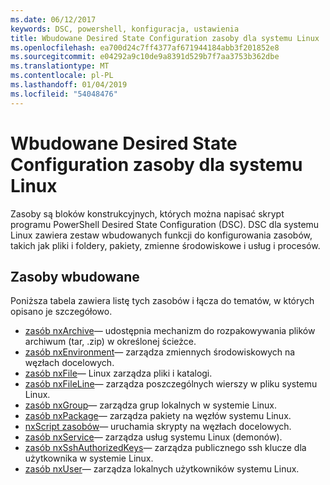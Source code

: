 ```yaml
---
ms.date: 06/12/2017
keywords: DSC, powershell, konfiguracja, ustawienia
title: Wbudowane Desired State Configuration zasoby dla systemu Linux
ms.openlocfilehash: ea700d24c7ff4377af671944184abb3f201852e8
ms.sourcegitcommit: e04292a9c10de9a8391d529b7f7aa3753b362dbe
ms.translationtype: MT
ms.contentlocale: pl-PL
ms.lasthandoff: 01/04/2019
ms.locfileid: "54048476"
---
```

# <a name="built-in-desired-state-configuration-resources-for-linux"></a>Wbudowane Desired State Configuration zasoby dla systemu Linux

Zasoby są bloków konstrukcyjnych, których można napisać skrypt programu PowerShell Desired State Configuration (DSC). DSC dla systemu Linux zawiera zestaw wbudowanych funkcji do konfigurowania zasobów, takich jak pliki i foldery, pakiety, zmienne środowiskowe i usług i procesów.

## <a name="built-in-resources"></a>Zasoby wbudowane

Poniższa tabela zawiera listę tych zasobów i łącza do tematów, w których opisano je szczegółowo.

* [zasób nxArchive](lnxArchiveResource.md)— udostępnia mechanizm do rozpakowywania plików archiwum (tar, .zip) w określonej ścieżce.
* [zasób nxEnvironment](lnxEnvironmentResource.md)— zarządza zmiennych środowiskowych na węzłach docelowych.
* [zasób nxFile](lnxFileResource.md)— Linux zarządza pliki i katalogi.
* [zasób nxFileLine](lnxFileLineResource.md)— zarządza poszczególnych wierszy w pliku systemu Linux.
* [zasób nxGroup](lnxGroupResource.md)— zarządza grup lokalnych w systemie Linux.
* [zasób nxPackage](lnxPackageResource.md)— zarządza pakiety na węzłów systemu Linux.
* [nxScript zasobów](lnxScriptResource.md)— uruchamia skrypty na węzłach docelowych.
* [zasób nxService](lnxServiceResource.md)— zarządza usług systemu Linux (demonów).
* [zasób nxSshAuthorizedKeys](lnxSshAuthorizedKeysResource.md)— zarządza publicznego ssh klucze dla użytkownika w systemie Linux.
* [zasób nxUser](lnxUserResource.md)— zarządza lokalnych użytkowników systemu Linux.